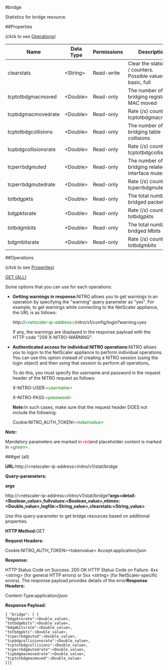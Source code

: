 #bridge

Statistics for bridge resource.


##Properties 
<span>(click to see [Operations](#opera))</span>


<table><thead><tr><th>Name</th><th>Data Type</th><th>Permissions</th><th>Description</th></tr></thead><tbody><tr><td>clearstats</td><td>&lt;String></td><td>Read-write</td><td>Clear the statsistics / counters.<br>Possible values = basic, full</td></tr><tr><td>tcptotbdgmacmoved</td><td>&lt;Double></td><td>Read-only</td><td>The number of times bridging registered MAC moved</td></tr><tr><td>tcpbdgmacmovedrate</td><td>&lt;Double></td><td>Read-only</td><td>Rate (/s) counter for tcptotbdgmacmoved</td></tr><tr><td>tcptotbdgcollisions</td><td>&lt;Double></td><td>Read-only</td><td>The number of bridging table collisions</td></tr><tr><td>tcpbdgcollisionsrate</td><td>&lt;Double></td><td>Read-only</td><td>Rate (/s) counter for tcptotbdgcollisions</td></tr><tr><td>tcperrbdgmuted</td><td>&lt;Double></td><td>Read-only</td><td>The number of bridging related interface mutes</td></tr><tr><td>tcperrbdgmutedrate</td><td>&lt;Double></td><td>Read-only</td><td>Rate (/s) counter for tcperrbdgmuted</td></tr><tr><td>totbdgpkts</td><td>&lt;Double></td><td>Read-only</td><td>The total number of bridged packets</td></tr><tr><td>bdgpktsrate</td><td>&lt;Double></td><td>Read-only</td><td>Rate (/s) counter for totbdgpkts</td></tr><tr><td>totbdgmbits</td><td>&lt;Double></td><td>Read-only</td><td>The total number of bridged Mbits</td></tr><tr><td>bdgmbitsrate</td><td>&lt;Double></td><td>Read-only</td><td>Rate (/s) counter for totbdgmbits</td></tr></tbody></table>
##Operations 
<span>(click to see [Properties](#prope))</span>


[GET (ALL)](#get-)


Some options that you can use for each operations:
<ul><li><p><b>Getting warnings in response:</b>NITRO allows you to get warnings in an operation by specifying the "warning" query parameter as "yes". For example, to get warnings while connecting to the NetScaler appliance, the URL is as follows:</p><p>http://<span style="color:green;font-style:italic;">&lt;netscaler-ip-address&gt;</span>/nitro/v1/config/login?warning=yes</p><p>If any, the warnings are displayed in the response payload with the HTTP code "209 X-NITRO-WARNING".</p></li><li><p><b>Authenticated access for individual NITRO operations:</b>NITRO allows you to logon to the NetScaler appliance to perform individual operations. You can use this option instead of creating a NITRO session (using the login object) and then using that session to perform all operations,</p><p>To do this, you must specify the username and password in the request header of the NITRO request as follows:</p><p>X-NITRO-USER:<span style="color:green;font-style:italic;">&lt;username&gt;</span></p><p>X-NITRO-PASS:<span style="color:green;font-style:italic;">&lt;password&gt;</span></p><p><b>Note:</b>In such cases, make sure that the request header DOES not include the following:</p><p>Cookie:NITRO_AUTH_TOKEN=<span style="color:green;font-style:italic;">&lt;tokenvalue&gt;</span></p></li></ul>



***Note:*** 
Mandatory parameters are marked in <span style="color:#FF0000;">red</span>and placeholder content is marked in <span style="color:green;font-style:italic">&lt;green&gt;</span>.

###get (all)



<b>URL:</b>http://&lt;netscaler-ip-address&gt;/nitro/v1/stat/bridge
<b>Query-parameters:</b>
<b>args</b>
http://&lt;netscaler-ip-address&gt;/nitro/v1/stat/bridge?<b>args=detail:&lt;Boolean_value&gt;,fullvalues:&lt;Boolean_value&gt;,ntimes:&lt;Double_value&gt;,logfile:&lt;String_value&gt;,clearstats:&lt;String_value&gt;</b>
Use this query-parameter to get bridge resources based on additional properties.



<b>HTTP Method:</b>GET
<b>Request Headers:</b>

Cookie:NITRO_AUTH_TOKEN=&lt;tokenvalue&gt;Accept:application/json

<b>Response:</b>
HTTP Status Code on Success: 200 OKHTTP Status Code on Failure: 4xx &lt;string&gt; (for general HTTP errors) or 5xx &lt;string&gt; (for NetScaler-specific errors). The response payload provides details of the error<b>Response Headers:</b>

Content-Type:application/json

<b>Response Payload: </b>```{ "bridge": [ {"bdgpktsrate":<Double_value>,"totbdgmbits":<Double_value>,"bdgmbitsrate":<Double_value>,"totbdgpkts":<Double_value>,"tcperrbdgmuted":<Double_value>,"tcpbdgcollisionsrate":<Double_value>,"tcptotbdgcollisions":<Double_value>,"tcperrbdgmutedrate":<Double_value>,"tcpbdgmacmovedrate":<Double_value>,"tcptotbdgmacmoved":<Double_value>}]}```



